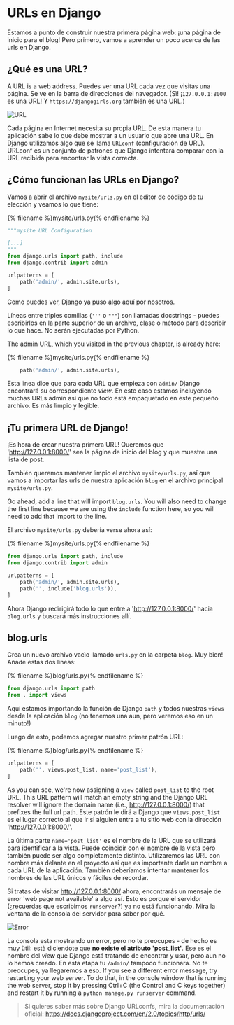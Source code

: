 # URLs en Django

Estamos a punto de construir nuestra primera página web: ¡una página de inicio para el blog! Pero primero, vamos a aprender un poco acerca de las urls en Django.

## ¿Qué es una URL?

A URL is a web address. Puedes ver una URL cada vez que visitas una página. Se ve en la barra de direcciones del navegador. (Sì! ¡`127.0.0.1:8000` es una URL! Y `https://djangogirls.org` también es una URL.)

![URL](images/url.png)

Cada página en Internet necesita su propia URL. De esta manera tu aplicación sabe lo que debe mostrar a un usuario que abre una URL. En Django utilizamos algo que se llama `URLconf` (configuración de URL). URLconf es un conjunto de patrones que Django intentará comparar con la URL recibida para encontrar la vista correcta.

## ¿Cómo funcionan las URLs en Django?

Vamos a abrir el archivo `mysite/urls.py` en el editor de código de tu elección y veamos lo que tiene:

{% filename %}mysite/urls.py{% endfilename %}

```python
"""mysite URL Configuration

[...]
"""
from django.urls import path, include
from django.contrib import admin

urlpatterns = [
    path('admin/', admin.site.urls),
]
```

Como puedes ver, Django ya puso algo aquí por nosotros.

Líneas entre triples comillas (`'''` o `"""`) son llamadas docstrings - puedes escribirlos en la parte superior de un archivo, clase o método para describir lo que hace. No serán ejecutadas por Python.

The admin URL, which you visited in the previous chapter, is already here:

{% filename %}mysite/urls.py{% endfilename %}

```python
    path('admin/', admin.site.urls),
```

Esta linea dice que para cada URL que empieza con `admin/` Django encontrará su correspondiente *view*. En este caso estamos incluyendo muchas URLs admin así que no todo está empaquetado en este pequeño archivo. Es más limpio y legible.

## ¡Tu primera URL de Django!

¡Es hora de crear nuestra primera URL! Queremos que 'http://127.0.0.1:8000/' sea la página de inicio del blog y que muestre una lista de post.

También queremos mantener limpio el archivo `mysite/urls.py`, así que vamos a importar las urls de nuestra aplicación `blog` en el archivo principal `mysite/urls.py`.

Go ahead, add a line that will import `blog.urls`. You will also need to change the first line because we are using the `include` function here, so you will need to add that import to the line.

El archivo `mysite/urls.py` debería verse ahora así:

{% filename %}mysite/urls.py{% endfilename %}

```python
from django.urls import path, include
from django.contrib import admin

urlpatterns = [
    path('admin/', admin.site.urls),
    path('', include('blog.urls')),
]
```

Ahora Django redirigirá todo lo que entre a 'http://127.0.0.1:8000/' hacia `blog.urls` y buscará más instrucciones allí.

## blog.urls

Crea un nuevo archivo vacìo llamado `urls.py` en la carpeta `blog`. Muy bien! Añade estas dos lineas:

{% filename %}blog/urls.py{% endfilename %}

```python
from django.urls import path
from . import views
```

Aquí estamos importando la función de Django `path` y todos nuestras `views` desde la aplicación `blog` (no tenemos una aun, pero veremos eso en un minuto!)

Luego de esto, podemos agregar nuestro primer patrón URL:

{% filename %}blog/urls.py{% endfilename %}

```python
urlpatterns = [
    path('', views.post_list, name='post_list'),
]
```

As you can see, we're now assigning a `view` called `post_list` to the root URL. This URL pattern will match an empty string and the Django URL resolver will ignore the domain name (i.e., http://127.0.0.1:8000/) that prefixes the full url path. Este patrón le dirá a Django que `views.post_list` es el lugar correcto al que ir si alguien entra a tu sitio web con la dirección 'http://127.0.0.1:8000/'.

La última parte `name='post_list'` es el nombre de la URL que se utilizará para identificar a la vista. Puede coincidir con el nombre de la vista pero también puede ser algo completamente distinto. Utilizaremos las URL con nombre más delante en el proyecto así que es importante darle un nombre a cada URL de la aplicación. También deberíamos intentar mantener los nombres de las URL únicos y fáciles de recordar.

Si tratas de visitar http://127.0.0.1:8000/ ahora, encontrarás un mensaje de error 'web page not available' a algo así. Esto es porque el servidor (¿recuerdas que escribimos `runserver`?) ya no está funcionando. Mira la ventana de la consola del servidor para saber por qué.

![Error](images/error1.png)

La consola esta mostrando un error, pero no te preocupes - de hecho es muy ùtil: està diciendote que **no existe el atributo 'post_list'**. Ese es el nombre del *view* que Django está tratando de encontrar y usar, pero aun no lo hemos creado. En esta etapa tu `/admin/` tampoco funcionarà. No te preocupes, ya llegaremos a eso. If you see a different error message, try restarting your web server. To do that, in the console window that is running the web server, stop it by pressing Ctrl+C (the Control and C keys together) and restart it by running a `python manage.py runserver` command.

> Si quieres saber más sobre Django URLconfs, mira la documentación oficial: https://docs.djangoproject.com/en/2.0/topics/http/urls/